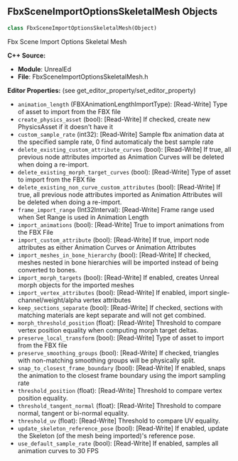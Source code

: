 ## FbxSceneImportOptionsSkeletalMesh Objects

```python
class FbxSceneImportOptionsSkeletalMesh(Object)
```

Fbx Scene Import Options Skeletal Mesh

**C++ Source:**

- **Module**: UnrealEd
- **File**: FbxSceneImportOptionsSkeletalMesh.h

**Editor Properties:** (see get_editor_property/set_editor_property)

- ``animation_length`` (FBXAnimationLengthImportType):  [Read-Write] Type of asset to import from the FBX file
- ``create_physics_asset`` (bool):  [Read-Write] If checked, create new PhysicsAsset if it doesn't have it
- ``custom_sample_rate`` (int32):  [Read-Write] Sample fbx animation data at the specified sample rate, 0 find automaticaly the best sample rate
- ``delete_existing_custom_attribute_curves`` (bool):  [Read-Write] If true, all previous node attributes imported as Animation Curves will be deleted when doing a re-import.
- ``delete_existing_morph_target_curves`` (bool):  [Read-Write] Type of asset to import from the FBX file
- ``delete_existing_non_curve_custom_attributes`` (bool):  [Read-Write] If true, all previous node attributes imported as Animation Attributes will be deleted when doing a re-import.
- ``frame_import_range`` (Int32Interval):  [Read-Write] Frame range used when Set Range is used in Animation Length
- ``import_animations`` (bool):  [Read-Write] True to import animations from the FBX File
- ``import_custom_attribute`` (bool):  [Read-Write] If true, import node attributes as either Animation Curves or Animation Attributes
- ``import_meshes_in_bone_hierarchy`` (bool):  [Read-Write] If checked, meshes nested in bone hierarchies will be imported instead of being converted to bones.
- ``import_morph_targets`` (bool):  [Read-Write] If enabled, creates Unreal morph objects for the imported meshes
- ``import_vertex_attributes`` (bool):  [Read-Write] If enabled, import single-channel/weight/alpha vertex attributes
- ``keep_sections_separate`` (bool):  [Read-Write] If checked, sections with matching materials are kept separate and will not get combined.
- ``morph_threshold_position`` (float):  [Read-Write] Threshold to compare vertex position equality when computing morph target deltas.
- ``preserve_local_transform`` (bool):  [Read-Write] Type of asset to import from the FBX file
- ``preserve_smoothing_groups`` (bool):  [Read-Write] If checked, triangles with non-matching smoothing groups will be physically split.
- ``snap_to_closest_frame_boundary`` (bool):  [Read-Write] If enabled, snaps the animation to the closest frame boundary using the import sampling rate
- ``threshold_position`` (float):  [Read-Write] Threshold to compare vertex position equality.
- ``threshold_tangent_normal`` (float):  [Read-Write] Threshold to compare normal, tangent or bi-normal equality.
- ``threshold_uv`` (float):  [Read-Write] Threshold to compare UV equality.
- ``update_skeleton_reference_pose`` (bool):  [Read-Write] If enabled, update the Skeleton (of the mesh being imported)'s reference pose.
- ``use_default_sample_rate`` (bool):  [Read-Write] If enabled, samples all animation curves to 30 FPS

<a id="unreal.FbxSceneImportOptionsStaticMesh"></a>